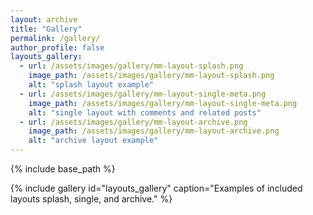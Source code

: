 ```yaml
---
layout: archive
title: "Gallery"
permalink: /gallery/
author_profile: false
layouts_gallery:
  - url: /assets/images/gallery/mm-layout-splash.png
    image_path: /assets/images/gallery/mm-layout-splash.png
    alt: "splash layout example"
  - url: /assets/images/gallery/mm-layout-single-meta.png
    image_path: /assets/images/gallery/mm-layout-single-meta.png
    alt: "single layout with comments and related posts"
  - url: /assets/images/gallery/mm-layout-archive.png
    image_path: /assets/images/gallery/mm-layout-archive.png
    alt: "archive layout example"
---
```

{% include base_path %}

{% include gallery id="layouts_gallery" caption="Examples of included layouts splash, single, and archive." %}
